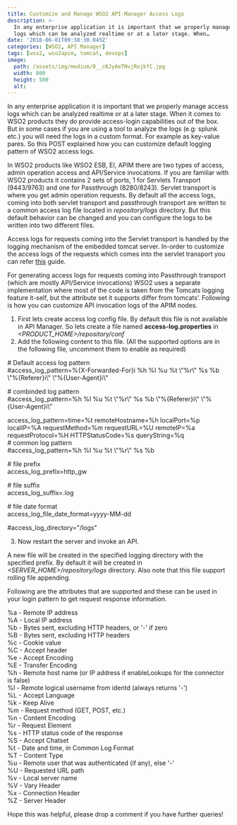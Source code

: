 ```yaml
---
title: Customize and Manage WSO2 API-Manager Access Logs
description: >-
  In any enterprise application it is important that we properly manage access
  logs which can be analyzed realtime or at a later stage. When…
date: '2018-06-01T09:38:30.045Z'
categories: [WSO2, API Manager]
tags: [wso2, wso2apim, tomcat, devops]
image:
  path: /assets/img/medium/0__cKJyAeTNvjRojkfC.jpg
  width: 800
  height: 500
  alt: 
---
```

In any enterprise application it is important that we properly manage access logs which can be analyzed realtime or at a later stage. When it comes to WSO2 products they do provide access-login capabilities out of the box. But in some cases if you are using a tool to analyze the logs (e.g: splunk etc.) you will need the logs in a custom format. For example as key-value pares. So this POST explained how you can customize default logging pattern of WSO2 access logs.

In WSO2 products like WSO2 ESB, EI, APIM there are two types of access, admin operation access and API/Service invocations. If you are familiar with WSO2 products it contains 2 sets of ports, 1 for Servlets Transport (9443/9763) and one for Passthrough (8280/8243). Servlet transport is where you get admin operation requests. By default all the access logs, coming into both servlet transport and passthrough transport are written to a common access log file located in _repository/logs_ directory. But this default behavior can be changed and you can configure the logs to be written into two different files.

Access logs for requests coming into the Servlet transport is handled by the logging mechanism of the embedded tomcat server. In-order to customize the access logs of the requests which comes into the servlet transport you can refer [this](https://docs.wso2.com/display/ADMIN44x/HTTP+Access+Logging) guide.

For generating access logs for requests coming into Passthrough transport (which are mostly API/Service invocations) WSO2 uses a separate implementation where most of the code is taken from the Tomcats logging feature it-self, but the attribute set it supports differ from tomcats’. Following is how you can customize API invocation logs of the APIM nodes.

1.  First lets create access log config file. By default this file is not available in API Manager. So lets create a file named **access-log.properties** in _<PRODUCT_HOME>/repository/conf_
2.  Add the following content to this file. (All the supported options are in the following file, uncomment them to enable as required)

\# Default access log pattern  
#access_log_pattern=%{X-Forwarded-For}i %h %l %u %t \\"%r\\" %s %b \\"%{Referer}i\\" \\"%{User-Agent}i\\"

\# combinded log pattern  
#access_log_pattern=%h %l %u %t \\"%r\\" %s %b \\"%{Referer}i\\" \\"%{User-Agent}i\\"

access_log_pattern=time=%t remoteHostname=%h localPort=%p localIP=%A requestMethod=%m requestURL=%U remoteIP=%a requestProtocol=%H HTTPStatusCode=%s queryString=%q  
\# common log pattern  
#access_log_pattern=%h %l %u %t \\"%r\\" %s %b

\# file prefix  
access_log_prefix=http_gw

\# file suffix  
access_log_suffix=.log

\# file date format  
access_log_file_date_format=yyyy-MM-dd

#access_log_directory="/logs"

3. Now restart the server and invoke an API.

A new file will be created in the specified logging directory with the specified prefix. By default it will be created in _<SERVER_HOME>/repository/logs_ directory. Also note that this file support rolling file appending.

Following are the attributes that are supported and these can be used in your login pattern to get request response information.

%a - Remote IP address  
%A - Local IP address  
%b - Bytes sent, excluding HTTP headers, or '-' if zero  
%B - Bytes sent, excluding HTTP headers  
%c - Cookie value  
%C - Accept header  
%e - Accept Encoding  
%E - Transfer Encoding  
%h - Remote host name (or IP address if enableLookups for the connector is false)  
%l - Remote logical username from identd (always returns '-')  
%L - Accept Language  
%k - Keep Alive  
%m - Request method (GET, POST, etc.)  
%n - Content Encoding  
%r - Request Element  
%s - HTTP status code of the response  
%S - Accept Chatset  
%t - Date and time, in Common Log Format  
%T - Content Type  
%u - Remote user that was authenticated (if any), else '-'  
%U - Requested URL path  
%v - Local server name  
%V - Vary Header  
%x - Connection Header  
%Z - Server Header

Hope this was helpful, please drop a comment if you have further queries!
